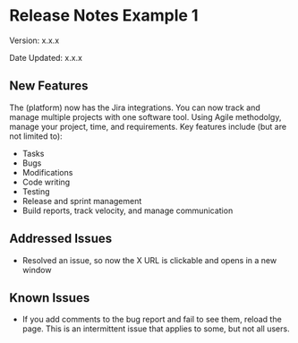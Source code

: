 # Release Notes Example 1
Version: x.x.x

Date Updated: x.x.x

## New Features
The (platform) now has the Jira integrations. You can now track and manage multiple projects with one software tool. Using Agile methodolgy, manage your project, time, and requirements. Key features include (but are not limited to):
- Tasks
- Bugs
- Modifications
- Code writing
- Testing
- Release and sprint management
- Build reports, track velocity, and manage communication

## Addressed Issues
- Resolved an issue, so now the X URL is clickable and opens in a new window

## Known Issues
- If you add comments to the bug report and fail to see them, reload the page. This is an intermittent issue that applies to some, but not all users.

